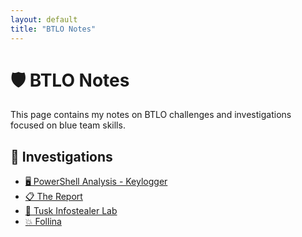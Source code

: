 ```yaml
---
layout: default
title: "BTLO Notes"
---
```


# 🛡️ BTLO Notes

This page contains my notes on BTLO challenges and investigations focused on blue team skills.

## 📌 Investigations

- [🖥️ PowerShell Analysis - Keylogger](./btlo/powershell-keylogger.md)
- [📋 The Report](./btlo/the-report.md)
- [🐘 Tusk Infostealer Lab](./btlo/tusk-infostealer-lab.md)
- [💥 Follina](./btlo/follina.md)
